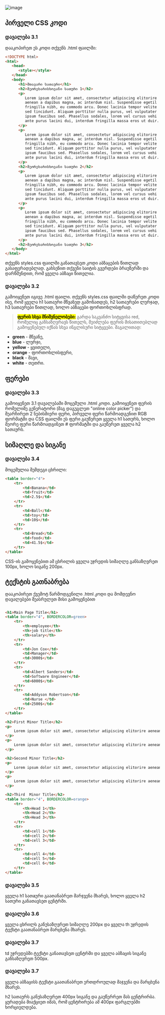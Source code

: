 ![image](https://user-images.githubusercontent.com/25004586/197330931-bfe2b85e-4ed5-48e4-a3e4-bbfeb114d563.png)

## პირველი CSS კოდი

### დავალება 3.1

დააკოპირეთ ეს კოდი თქვენს .html ფაილში:


```html
<!DOCTYPE html>
<html>
   <head>
      <style></style>
   </head>
   <body>
      <h1>მთავარი სათაური</h1>
      <h2>მეორეხარისხოვანი სათური 1</h2>
      <p>
         Lorem ipsum dolor sit amet, consectetur adipiscing elitorire
         aenean a dapibus magna, ac interdum nisl. Suspendisse egetil
         fringilla nibh, eu commodo arcu. Donec lacinia tempor velite
         sed tincidunt. Aliquam porttitor nulla purus, vel vulputater
         ipsum faucibus sed. Phasellus sodales, lorem vel cursus vehi
         ante purus lacini dui, interdum fringilla massa eros ut duir.
      </p>
      <p>
         Lorem ipsum dolor sit amet, consectetur adipiscing elitorire
         aenean a dapibus magna, ac interdum nisl. Suspendisse egetil
         fringilla nibh, eu commodo arcu. Donec lacinia tempor velite
         sed tincidunt. Aliquam porttitor nulla purus, vel vulputater
         ipsum faucibus sed. Phasellus sodales, lorem vel cursus vehi
         ante purus lacini dui, interdum fringilla massa eros ut duir.
      </p>
      <h2>მეორეხარისხოვანი სათური 2</h2>
      <p>
         Lorem ipsum dolor sit amet, consectetur adipiscing elitorire
         aenean a dapibus magna, ac interdum nisl. Suspendisse egetil
         fringilla nibh, eu commodo arcu. Donec lacinia tempor velite
         sed tincidunt. Aliquam porttitor nulla purus, vel vulputater
         ipsum faucibus sed. Phasellus sodales, lorem vel cursus vehi
         ante purus lacini dui, interdum fringilla massa eros ut duir.
      </p>
      <p>
         Lorem ipsum dolor sit amet, consectetur adipiscing elitorire
         aenean a dapibus magna, ac interdum nisl. Suspendisse egetil
         fringilla nibh, eu commodo arcu. Donec lacinia tempor velite
         sed tincidunt. Aliquam porttitor nulla purus, vel vulputater
         ipsum faucibus sed. Phasellus sodales, lorem vel cursus vehi
         ante purus lacini dui, interdum fringilla massa eros ut duir.
      </p>
      <h2>მეორეხარისხოვანი სათური 3</h2>
   </body>
</html>
```

თქვენს styles.css ფაილში განათავსეთ კოდი აბზაცების წითლად გასაფერადებლად. გახსენით თქვენი საიტის გვერდები ბრაუზერში და დარწმუნდით, რომ ყველა აბზაცი წითელია.

### დავალება 3.2

გამოიყენეთ იგივე .html ფაილი. თქვენს styles.css ფაილში დაწერეთ კოდი ისე, რომ ყველა h1 სათაური მწვანედ გამონათდეს, h2 სათაურები ლურჯად, h3 სათაურები წითლად, ხოლო აბზაცები ფორთოხლისფრად.


><mark>**ფერის სხვა მნიშვნელობები:**</mark> 
გარდა საკვანძო სიტყვისა red, რომელიც განსაზღვრავს წითელს, შეიძლება ფერის მისათითებლად გამოყენებულ იქნას სხვა ინგლისური სიტყვები. მაგალითად:


- **green** - მწვანე,
- **blue** - ლურჯი, 
- **yellow**  - ყვითელი, 
- **orange**  - ფორთოხლისფერი, 
- **black**  - შავი, 
- **white**  - თეთრი.

## ფერები

### დავალება 3.3

გამოიყენეთ 3.1 დავალებაში მოცემული .html კოდი. გამოიყენეთ ფერის რომელიმე გენერატორი (მაგ დაგუგლეთ "online color picker") და შეარჩირეთ 2 ნებისმიერი ფერი, პირველი ფერი წარმოადგენით RGB ფორმატში და CSS ფაილში ეს ფერი გაუწერეთ ყველა h1 სათურს, ხოლო მეორე ფერი წარმოადგინეთ # ფორმატში და გაუწერეთ ყველა h2 სათაურს.

## სიმაღლე და სიგანე
### დავალება 3.4

მოცემულია შემდეგი ცხრილი:

```html
<table border="4">
	<tr>
		<td>Banana</td>
		<td>fruit</td>
		<td>2.5$</td>
	</tr>
	<tr>
		<td>Ball</td>
		<td>toy</td>
		<td>10$</td>
	</tr>
	<tr>
		<td>Bread</td>
		<td>food</td>
		<td>41.5$</td>
	</tr>
</table>
```

CSS-ის გამოყენებით ამ ცხრილის ყველა უჯრედის სიმაღლე განსაზღვრეთ 100px, ხოლო სიგანე 200px. 


## ტექსტის გათნაბრება

დააკოპირეთ ქვემოტ წარმოდგენილი .html კოდი და მომდევნო დავალებები შეასრულეთ მისი გამოყენებით

```html

<h1>Main Page Title</h1>
<table border="4", BORDERCOLOR=green>
	<tr>
		<th>employee</th>
		<th>job title</th>
		<th>salary</th>
	</tr>
	<tr>
		<td>Jon Сox</td>
		<td>Manager</td>
		<td>3000$</td>
	</tr>
	<tr>
		<td>Albert Sanders</td>
		<td>Software Engineer</td>
		<td>6000$</td>
	</tr>
	<tr>
		<td>Addyson Robertson</td>
		<td>Nurse </td>
		<td>2500$</td>
	</tr>
</table>

<h2>First Minor Title</h2>
<p>
	Lorem ipsum dolor sit amet, consectetur adipiscing elitorire aenean a dapibus magna, ac interdum nisl. Aliquam porttitor nulla purus, vel vulputater ipsum faucibus sed. Phasellus sodales, lorem vel cursus vehi ante purus lacini dui, interdum fringilla massa eros ut duir.
</p>
<p>
	Lorem ipsum dolor sit amet, consectetur adipiscing elitorire aenean a dapibus magna, ac interdum nisl. Aliquam porttitor nulla purus, vel vulputater ipsum faucibus sed. Phasellus sodales, lorem vel cursus vehi ante purus lacini dui, interdum fringilla massa eros ut duir.
</p>

<h2>Second Minor Title</h2>
<p>
	Lorem ipsum dolor sit amet, consectetur adipiscing elitorire aenean a dapibus magna, ac interdum nisl. Aliquam porttitor nulla purus, vel vulputater ipsum faucibus sed. Phasellus sodales, lorem vel cursus vehi ante purus lacini dui, interdum fringilla massa eros ut duir.
</p>
<p>
	Lorem ipsum dolor sit amet, consectetur adipiscing elitorire aenean a dapibus magna, ac interdum nisl. Aliquam porttitor nulla purus, vel vulputater ipsum faucibus sed. Phasellus sodales, lorem vel cursus vehi ante purus lacini dui, interdum fringilla massa eros ut duir.
</p>

<h2>Third  Minor Title</h2>
<table border="4", BORDERCOLOR=orange>
	<tr>
		<th>Head 1</th>
		<th>Head 2</th>
		<th>Head 3</th>
	</tr>
	<tr>
		<td>cell 1</td>
		<td>cell 2</td>
		<td>cell 3</td>
	</tr>
	<tr>
		<td>cell 4</td>
		<td>cell 5</td>
		<td>cell 6</td>
	</tr>
</table>
```
### დავალება 3.5
ყველა h1 სათaური გაათანაბრეთ მარჯვენა მხარეს, ხოლო ყველა h2 სათური განათავსეთ ცენტრში.

### დავალება 3.6
ყველა ცხრილს განუსაზღვრეთ სიმაღლე 200px და ყველა th უჯრედის ტექსტი გაათანაბრეთ მარცხენა მხარეს.

### დავალება 3.7
td უჯრედებში ტექსტი განათავსეთ ცენტრში და ყველა აბზაცის სიგანე განსაზღვრეთ 500px.

### დავალება 3.7
ყველა აბზაცისს ტექსტი გაათანაბრეთ ერთდროულად მაჯვენა და მარცხენა მხარეს. 

h2 სათაურს განუსაზღვრეთ 400px სიგანე და გაუწერრეთ მას ცენტრირბა. ყურადება მიაქციეთ იმას, რომ ცენტრირება ამ  400px ფარგლებში ხორციელდება.








